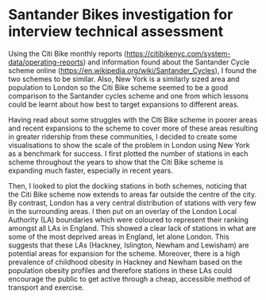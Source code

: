 # Santander Bikes investigation for interview technical assessment
Using the Citi Bike monthly reports (https://citibikenyc.com/system-data/operating-reports) and information found about the Santander Cycle scheme online (https://en.wikipedia.org/wiki/Santander_Cycles), I found the two schemes to be similar. Also, New York is a similarly sized area and population to London so the Citi Bike scheme seemed to be a good comparison to the Santander cycles scheme and one from which lessons could be learnt about how best to target expansions to different areas.

Having read about some struggles with the Citi Bike scheme in poorer areas and recent expansions to the scheme to cover more of these areas resulting in greater ridership from these communities, I decided to create some visualisations to show the scale of the problem in London using New York as a benchmark for success. I first plotted the number of stations in each scheme throughout the years to show that the Citi Bike scheme is expanding much faster, especially in recent years. 

Then, I looked to plot the docking stations in both schemes, noticing that the Citi Bike scheme now extends to areas far outside the centre of the city. By contrast, London has a very central distribution of stations with very few in the surrounding areas. I then put on an overlay of the London Local Authority (LA) boundaries which were coloured to represent their ranking amongst all LAs in England. This showed a clear lack of stations in what are some of the most deprived areas in England, let alone London. This suggests that these LAs (Hackney, Islington, Newham and Lewisham) are potential areas for expansion for the scheme. Moreover, there is a high prevalence of childhood obesity in Hackney and Newham based on the population obesity profiles and therefore stations in these LAs could encourage the public to get active through a cheap, accessible method of transport and exercise.